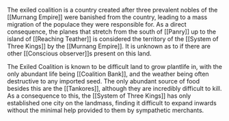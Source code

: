 The exiled coalition is a country created after three prevalent nobles of the [[Murnang Empire]] were banished from the country, leading to a mass migration of the populace they were responsible for. As a direct consequence, the planes that stretch from the south of [[Panry]] up to the island of [[Reaching Teather]] is considered the territory of the [[System of Three Kings]] by the [[Murnang Empire]]. It is unknown as to if there are other [[Conscious observer]]s present on this land.

The Exiled Coalition is known to be difficult land to grow plantlife in, with the only abundant life being [[Coalition Bank]], and the weather being often destructive to any imported seed. The only abundant source of food besides this are the [[Tankores]], although they are incredibly difficult to kill. As a consequence to this, the [[System of Three Kings]] has only established one city on the landmass, finding it difficult to expand inwards without the minimal help provided to them by sympathetic merchants. 